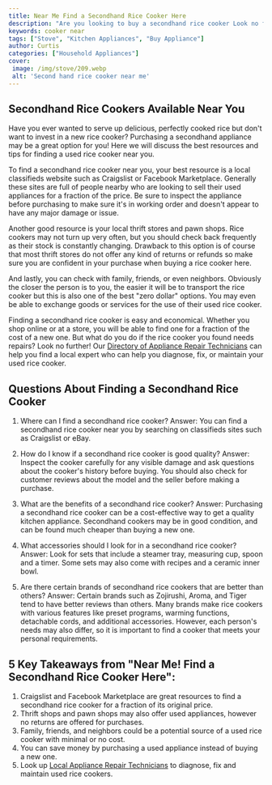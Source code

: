 ```yaml
---
title: Near Me Find a Secondhand Rice Cooker Here
description: "Are you looking to buy a secondhand rice cooker Look no further In this blog post learn how to find the perfect source near you to purchase a rice cooker that fits your budget"
keywords: cooker near
tags: ["Stove", "Kitchen Appliances", "Buy Appliance"]
author: Curtis
categories: ["Household Appliances"]
cover: 
 image: /img/stove/209.webp
 alt: 'Second hand rice cooker near me'
---
```

## Secondhand Rice Cookers Available Near You

Have you ever wanted to serve up delicious, perfectly cooked rice but don't want to invest in a new rice cooker? Purchasing a secondhand appliance may be a great option for you! Here we will discuss the best resources and tips for finding a used rice cooker near you.

To find a secondhand rice cooker near you, your best resource is a local classifieds website such as Craigslist or Facebook Marketplace. Generally these sites are full of people nearby who are looking to sell their used appliances for a fraction of the price. Be sure to inspect the appliance before purchasing to make sure it's in working order and doesn't appear to have any major damage or issue. 

Another good resource is your local thrift stores and pawn shops. Rice cookers may not turn up very often, but you should check back frequently as their stock is constantly changing. Drawback to this option is of course that most thrift stores do not offer any kind of returns or refunds so make sure you are confident in your purchase when buying a rice cooker here. 

And lastly, you can check with family, friends, or even neighbors. Obviously the closer the person is to you, the easier it will be to transport the rice cooker but this is also one of the best "zero dollar" options. You may even be able to exchange goods or services for the use of their used rice cooker. 

Finding a secondhand rice cooker is easy and economical. Whether you shop online or at a store, you will be able to find one for a fraction of the cost of a new one. But what do you do if the rice cooker you found needs repairs? Look no further! Our [Directory of Appliance Repair Technicians](./pages/appliance-repair-technicians) can help you find a local expert who can help you diagnose, fix, or maintain your used rice cooker.

## Questions About Finding a Secondhand Rice Cooker

1. Where can I find a secondhand rice cooker? 
Answer: You can find a secondhand rice cooker near you by searching on classifieds sites such as Craigslist or eBay. 

2. How do I know if a secondhand rice cooker is good quality?
Answer: Inspect the cooker carefully for any visible damage and ask questions about the cooker's history before buying. You should also check for customer reviews about the model and the seller before making a purchase. 

3. What are the benefits of a secondhand rice cooker?
Answer: Purchasing a secondhand rice cooker can be a cost-effective way to get a quality kitchen appliance. Secondhand cookers may be in good condition, and can be found much cheaper than buying a new one. 

4. What accessories should I look for in a secondhand rice cooker?
Answer: Look for sets that include a steamer tray, measuring cup, spoon and a timer. Some sets may also come with recipes and a ceramic inner bowl. 

5. Are there certain brands of secondhand rice cookers that are better than others?
Answer: Certain brands such as Zojirushi, Aroma, and Tiger tend to have better reviews than others. Many brands make rice cookers with various features like preset programs, warming functions, detachable cords, and additional accessories. However, each person's needs may also differ, so it is important to find a cooker that meets your personal requirements.

## 5 Key Takeaways from "Near Me! Find a Secondhand Rice Cooker Here":

1. Craigslist and Facebook Marketplace are great resources to find a secondhand rice cooker for a fraction of its original price.
2. Thrift shops and pawn shops may also offer used appliances, however no returns are offered for purchases. 
3. Family, friends, and neighbors could be a potential source of a used rice cooker with minimal or no cost.
4. You can save money by purchasing a used appliance instead of buying a new one.
5. Look up [Local Appliance Repair Technicians](./pages/appliance-repair-technicians) to diagnose, fix and maintain used rice cookers.
